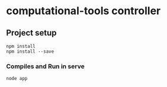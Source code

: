 # computational-tools controller

## Project setup
```
npm install
npm install --save
```

### Compiles and Run in serve
```
node app
```

